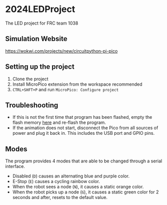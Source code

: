 ﻿# 2024LEDProject

The LED project for FRC team 1038

## Simulation Website

<https://wokwi.com/projects/new/circuitpython-pi-pico>

## Setting up the project

1. Clone the project
2. Install MicroPico extension from the workspace recommended
3. `CTRL+SHFT+P` and run `MicroPico: Configure project`

## Troubleshooting

- If this is not the first time that program has been flashed, empty the flash memory [here](https://www.raspberrypi.com/documentation/microcontrollers/pico-series.html#resetting-flash-memory/) and re-flash the program.
- If the animation does not start, disconnect the Pico from all sources of power and plug it back in. This includes the USB port and GPIO pins.

## Modes

The program provides 4 modes that are able to be changed through a serial interface.

* Disabled (`D`) causes an alternating blue and purple color.
* E-Stop (`E`) causes a cycling rainbow color.
* When the robot sees a node (`N`), it causes a static orange color.
* When the robot picks up a node (`G`), it causes a static green color for 2 seconds and after, resets to the default value.
